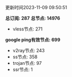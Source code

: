 更新时间2023-11-09 09:50:51

**总订阅: 287**
**总节点: 14976**
- vless节点: 271

**google ping有效节点: 699**
- v2ray节点: 243
- ss节点: 358
- trojan节点: 97
- ssr节点: 1
